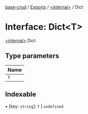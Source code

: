 [base-crud](../README.md) / [Exports](../modules.md) / [\<internal\>](../modules/internal_.md) / Dict

# Interface: Dict\<T\>

[\<internal\>](../modules/internal_.md).Dict

## Type parameters

| Name |
| :------ |
| `T` |

## Indexable

▪ [key: `string`]: `T` \| `undefined`
